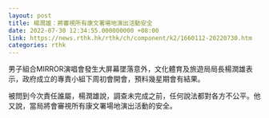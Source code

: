 ```yaml
---
layout: post
title: 楊潤雄：將審視所有康文署場地演出活動安全
date: 2022-07-30 12:34:55.000000000 +08:00
link: https://news.rthk.hk/rthk/ch/component/k2/1660112-20220730.htm
categories: rthk
---
```


男子組合MIRROR演唱會發生大屏幕墜落意外，文化體育及旅遊局局長楊潤雄表示，政府成立的專責小組下周初會開會，預料幾星期會有結果。

被問到今次責任誰屬，楊潤雄說，調查未完成之前，任何說法都對各方不公平。他又說，當局將會審視所有康文署場地演出活動的安全。
